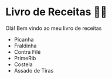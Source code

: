 # Livro de Receitas :man_cook: #

Olá! Bem vindo ao meu livro de receitas 

- Picanha
- Fraldinha
- Contra Filé
- PrimeRib
- Costela 
- Assado de Tiras

